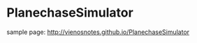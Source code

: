 PlanechaseSimulator
===================

sample page: http://vienosnotes.github.io/PlanechaseSimulator
